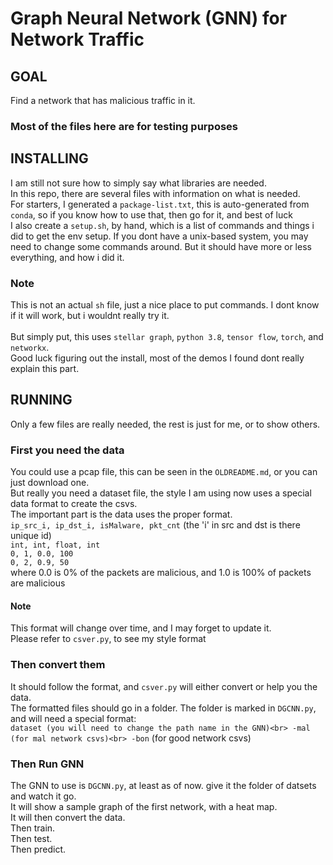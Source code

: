 # Graph Neural Network (GNN) for Network Traffic
## GOAL
Find a network that has malicious traffic in it.<br>
### Most of the files here are for testing purposes

## INSTALLING
I am still not sure how to simply say what libraries are needed.<br>
In this repo, there are several files with information on what is needed.<br>
For starters, I generated a `package-list.txt`, this is auto-generated from `conda`, so if you know how to use that, then go for it, and best of luck<br>
I also create a `setup.sh`, by hand, which is a list of commands and things i did to get the env setup. If you dont have a unix-based system, you may need to change some commands around. But it should have more or less everything, and how i did it.<br>

### Note
This is not an actual `sh` file, just a nice place to put commands. I dont know if it will work, but i wouldnt really try it.<br><br>
But simply put, this uses `stellar graph`, `python 3.8`, `tensor flow`, `torch`, and `networkx`.<br>
Good luck figuring out the install, most of the demos I found dont really explain this part.<br>

## RUNNING
Only a few files are really needed, the rest is just for me, or to show others.<br>
### First you need the data
You could use a pcap file, this can be seen in the `OLDREADME.md`, or you can just download one.<br>
But really you need a dataset file, the style I am using now uses a special data format to create the csvs.<br>
The important part is the data uses the proper format.<br>
`ip_src_i, ip_dst_i, isMalware, pkt_cnt` (the 'i' in src and dst is there unique id)<br>
`int, int, float, int`<br>
`0, 1, 0.0, 100`<br>
`0, 2, 0.9, 50`<br>
where 0.0 is 0% of the packets are malicious, and 1.0 is 100% of packets are malicious<br>

#### Note
This format will change over time, and I may forget to update it.<br>
Please refer to `csver.py`, to see my style format
### Then convert them
It should follow the format, and `csver.py` will either convert or help you the data.<br>
The formatted files should go in a folder. The folder is marked in `DGCNN.py`, and will need a special format:<br>
`dataset (you will need to change the path name in the GNN)<br>
-mal (for mal network csvs)<br>
-bon` (for good network csvs)<br>
### Then Run GNN
The GNN to use is `DGCNN.py`, at least as of now. give it the folder of datsets and watch it go.<br>
It will show a sample graph of the first network, with a heat map.<br>
It will then convert the data.<br>
Then train.<br>
Then test.<br>
Then predict.<br>
